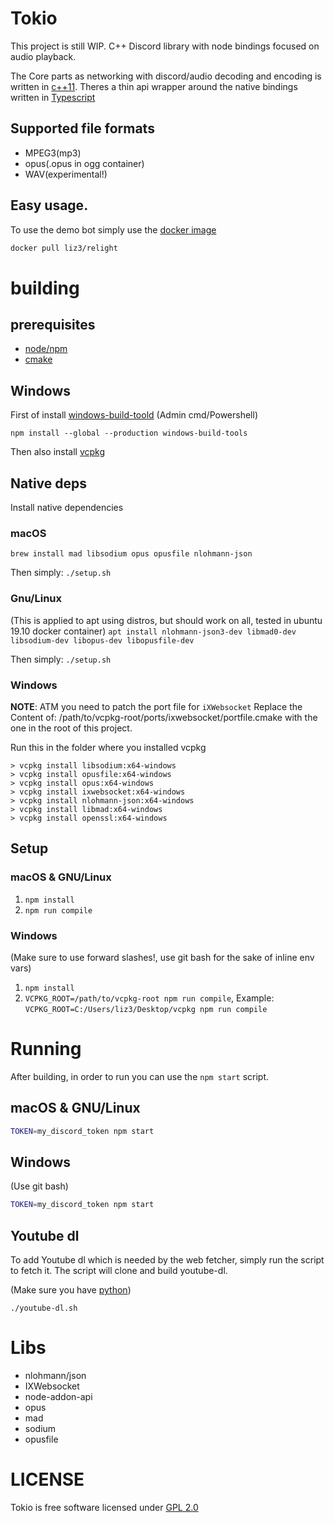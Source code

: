 # Tokio

This project is still WIP.
C++ Discord library with node bindings focused on audio playback.

The Core parts as networking with discord/audio decoding and encoding is written in [c++11](https://gitlab.com/HCInk/tokio/-/tree/master/lib).
Theres a thin api wrapper around the native bindings written in [Typescript](https://gitlab.com/HCInk/tokio/-/tree/master/bindings)

## Supported file formats

- MPEG3(mp3)
- opus(.opus in ogg container)
- WAV(experimental!)

## Easy usage.

To use the demo bot simply use the [docker image](https://hub.docker.com/r/liz3/relight)

```sh
docker pull liz3/relight
```

# building

## prerequisites

- [node/npm](https://nodejs.org/en/)
- [cmake](https://cmake.org/download/)

## Windows

First of install [windows-build-toold](https://www.npmjs.com/package/windows-build-tools)
(Admin cmd/Powershell)

```
npm install --global --production windows-build-tools
```

Then also install [vcpkg](https://github.com/microsoft/vcpkg#quick-start)

## Native deps

Install native dependencies

### macOS

`brew install mad libsodium opus opusfile nlohmann-json`

Then simply: `./setup.sh`

### Gnu/Linux

(This is applied to apt using distros, but should work on all, tested in ubuntu 19.10 docker container)
`apt install nlohmann-json3-dev libmad0-dev libsodium-dev libopus-dev libopusfile-dev`

Then simply: `./setup.sh`

### Windows

**NOTE**: ATM you need to patch the port file for `iXWebsocket`
Replace the Content of: /path/to/vcpkg-root/ports/ixwebsocket/portfile.cmake with the one in the root of this project.

Run this in the folder where you installed vcpkg

```
> vcpkg install libsodium:x64-windows
> vcpkg install opusfile:x64-windows
> vcpkg install opus:x64-windows
> vcpkg install ixwebsocket:x64-windows
> vcpkg install nlohmann-json:x64-windows
> vcpkg install libmad:x64-windows
> vcpkg install openssl:x64-windows
```

## Setup

### macOS & GNU/Linux

1. `npm install`
2. `npm run compile`

### Windows

(Make sure to use forward slashes!, use git bash for the sake of inline env vars)

1. `npm install`
2. `VCPKG_ROOT=/path/to/vcpkg-root npm run compile`, Example: `VCPKG_ROOT=C:/Users/liz3/Desktop/vcpkg npm run compile`

# Running

After building, in order to run you can use the `npm start` script.

## macOS & GNU/Linux

```sh
TOKEN=my_discord_token npm start
```

## Windows

(Use git bash)

```sh
TOKEN=my_discord_token npm start
```

## Youtube dl

To add Youtube dl which is needed by the web fetcher, simply run the script to fetch it. The script will clone and build youtube-dl.

(Make sure you have [python](https://www.python.org/downloads/))

`./youtube-dl.sh`

# Libs

- nlohmann/json
- IXWebsocket
- node-addon-api
- opus
- mad
- sodium
- opusfile

# LICENSE

Tokio is free software licensed under [GPL 2.0](https://gitlab.com/HCInk/tokio/-/tree/master/LICENSE)
